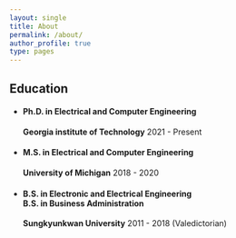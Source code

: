 ```yaml
---
layout: single
title: About
permalink: /about/
author_profile: true
type: pages
---
```


## Education
- #### Ph.D. in Electrical and Computer Engineering
  **Georgia institute of Technology** 2021 - Present
- #### M.S. in Electrical and Computer Engineering
  **University of Michigan** 2018 - 2020
- #### B.S. in Electronic and Electrical Engineering<br /> B.S. in Business Administration
  **Sungkyunkwan University** 2011 - 2018 (Valedictorian)  
